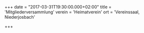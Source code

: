 +++
date = "2017-03-31T19:30:00.000+02:00"
title = 'Mitgliederversammlung'
verein = 'Heimatverein'
ort = 'Vereinssaal, Niederjosbach'

+++

      
